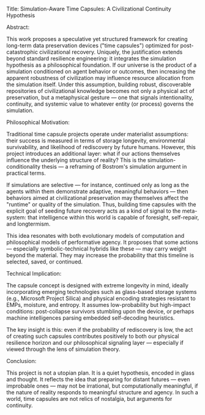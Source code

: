 Title: Simulation-Aware Time Capsules: A Civilizational Continuity Hypothesis

Abstract:

This work proposes a speculative yet structured framework for creating long-term data preservation devices ("time capsules") optimized for post-catastrophic civilizational recovery. Uniquely, the justification extends beyond standard resilience engineering: it integrates the simulation hypothesis as a philosophical foundation. If our universe is the product of a simulation conditioned on agent behavior or outcomes, then increasing the apparent robustness of civilization may influence resource allocation from the simulation itself. Under this assumption, building robust, discoverable repositories of civilizational knowledge becomes not only a physical act of preservation, but a metaphysical gesture — one that signals intentionality, continuity, and systemic value to whatever entity (or process) governs the simulation.

Philosophical Motivation:

Traditional time capsule projects operate under materialist assumptions: their success is measured in terms of storage longevity, environmental survivability, and likelihood of rediscovery by future humans. However, this project introduces an additional layer: what if our actions themselves influence the underlying structure of reality? This is the simulation-conditionality thesis — a reframing of Bostrom's simulation argument in practical terms.

If simulations are selective — for instance, continued only as long as the agents within them demonstrate adaptive, meaningful behaviors — then behaviors aimed at civilizational preservation may themselves affect the "runtime" or quality of the simulation. Thus, building time capsules with the explicit goal of seeding future recovery acts as a kind of signal to the meta-system: that intelligence within this world is capable of foresight, self-repair, and longtermism.

This idea resonates with both evolutionary models of computation and philosophical models of performative agency. It proposes that some actions — especially symbolic-technical hybrids like these — may carry weight beyond the material. They may increase the probability that this timeline is selected, saved, or continued.

Technical Implication:

The capsule concept is designed with extreme longevity in mind, ideally incorporating emerging technologies such as glass-based storage systems (e.g., Microsoft Project Silica) and physical encoding strategies resistant to EMPs, moisture, and entropy. It assumes low-probability but high-impact conditions: post-collapse survivors stumbling upon the device, or perhaps machine intelligences parsing embedded self-decoding heuristics.

The key insight is this: even if the probability of rediscovery is low, the act of creating such capsules contributes positively to both our physical resilience horizon and our philosophical signaling layer — especially if viewed through the lens of simulation theory.

Conclusion:

This project is not a utopian plan. It is a quiet hypothesis, encoded in glass and thought. It reflects the idea that preparing for distant futures — even improbable ones — may not be irrational, but computationally meaningful, if the nature of reality responds to meaningful structure and agency. In such a world, time capsules are not relics of nostalgia, but arguments for continuity.
